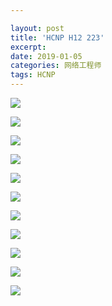 ```yaml
---

layout: post
title: 'HCNP H12 223'
excerpt: 
date: 2019-01-05
categories: 网络工程师
tags: HCNP
---
```






![](https://youyefu-1251686655.cos.ap-beijing.myqcloud.com/img/20190204193618.png)

![](https://youyefu-1251686655.cos.ap-beijing.myqcloud.com/img/20190204200741.png)

![](https://youyefu-1251686655.cos.ap-beijing.myqcloud.com/img/20190204200827.png)

![](https://youyefu-1251686655.cos.ap-beijing.myqcloud.com/img/20190204200957.png)

![](https://youyefu-1251686655.cos.ap-beijing.myqcloud.com/img/20190204201040.png)



![](https://youyefu-1251686655.cos.ap-beijing.myqcloud.com/img/20190204201127.png)



![](https://youyefu-1251686655.cos.ap-beijing.myqcloud.com/img/20190204203417.png)



![](https://youyefu-1251686655.cos.ap-beijing.myqcloud.com/img/20190204210808.png)





![](https://youyefu-1251686655.cos.ap-beijing.myqcloud.com/img/20190204211309.png)



![](https://youyefu-1251686655.cos.ap-beijing.myqcloud.com/img/20190204211244.png)

![](https://youyefu-1251686655.cos.ap-beijing.myqcloud.com/img/20190204211355.png)

